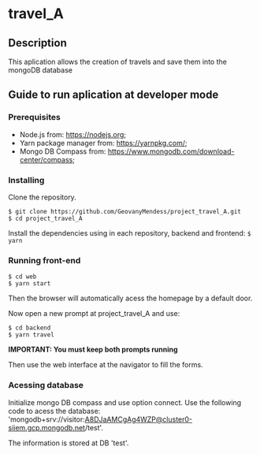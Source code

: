 # travel_A

## Description

This aplication allows the creation of travels and save them into the mongoDB database

## Guide to run aplication at developer mode

### Prerequisites

* Node.js from: https://nodejs.org;
* Yarn package manager from: https://yarnpkg.com/;
* Mongo DB Compass from: https://www.mongodb.com/download-center/compass;

### Installing

Clone the repository.
```
$ git clone https://github.com/GeovanyMendess/project_travel_A.git
$ cd project_travel_A
```

Install the dependencies using in each repository, backend and frontend:
``$ yarn``

### Running front-end

```
$ cd web
$ yarn start
```
Then the browser will automatically acess the homepage by a default door.

Now open a new prompt at project_travel_A and use:
 ```
 $ cd backend
 $ yarn travel
 ```

**IMPORTANT: You must keep both prompts running**

Then use the web interface at the navigator to fill the forms.

### Acessing database

Initialize mongo DB compass and use option connect. Use the following code to acess the database:
'mongodb+srv://visitor:A8DJaAMCgAg4WZP@cluster0-siiem.gcp.mongodb.net/test'. 

The information is stored at DB 'test'.




